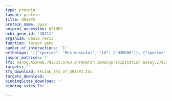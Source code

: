 ```yaml
---
type: protein
layout: protein
title: Q9I8P2
protein_name: pyya
uniprot_accession: Q9I8P2
ncbi_gene_id: '30211'
organism: Danio rerio
function: target gene
number_of_interactions: '1'
orthologs: '[{"species": "Mus musculus", "id": ["H3BK86"]}, {"species": "Rattus norvegicus", "id": ["F1LSR6"]}]'
jaspar_matrices: ''
tfs: nanog,A5JNG8,792333,GTRD,chromatin immunoprecipitation assay,27924024%5Buid%5D,No
targets: ''
tfs_download: TFLink_tfs_of_Q9I8P2.tsv
targets_download: ''
bindingSites_download: ''
binding_sites_ls: ''

---
```

